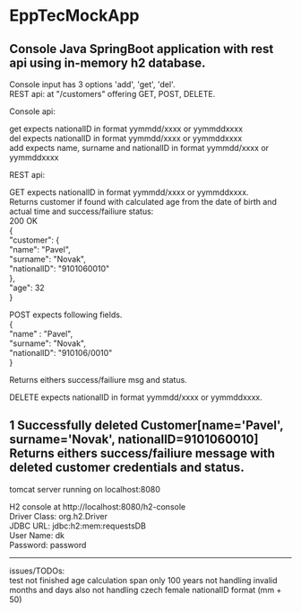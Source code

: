 # EppTecMockApp

Console Java SpringBoot application with rest api using in-memory h2 database.
---------------------------------------------------------------------------------

Console input has 3 options 'add', 'get', 'del'.  
REST api: at "/customers" offering GET, POST, DELETE.

Console api:

get expects nationalID in format yymmdd/xxxx or yymmddxxxx  
del expects nationalID in format yymmdd/xxxx or yymmddxxxx  
add expects name, surname and nationalID in format yymmdd/xxxx or yymmddxxxx  


REST api:  

GET expects nationalID in format yymmdd/xxxx or yymmddxxxx.  
  Returns customer if found with calculated age from the date of birth and actual time and success/failiure status:  
200 OK  
{  
    "customer": {  
        "name": "Pavel",  
        "surname": "Novak",  
        "nationalID": "9101060010"  
    },  
    "age": 32  
}  


POST expects following fields.  
{  
    "name" : "Pavel",  
    "surname": "Novak",  
    "nationalID": "910106/0010"  
}  

  Returns eithers success/failiure msg and status.  
 
 DELETE expects nationalID in format yymmdd/xxxx or yymmddxxxx.  
 
 1 Successfully deleted Customer[name='Pavel', surname='Novak', nationalID=9101060010]  
    Returns eithers success/failiure message with deleted customer credentials and status.  
---------------------------------------------------------------------------------

tomcat server running on localhost:8080  

H2 console at http://localhost:8080/h2-console  
Driver Class: org.h2.Driver  
JDBC URL: jdbc:h2:mem:requestsDB  
User Name: dk  
Password: password  

---------------------------------------------------------------------------------

issues/TODOs:  
test not finished
age calculation span only 100 years
not handling invalid months and days also not handling czech female nationalID format (mm + 50)
